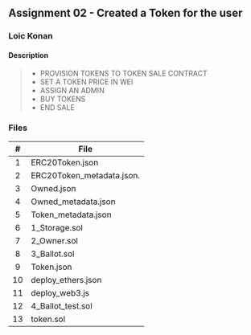 ## Assignment 02 - Created a Token for the user

### Loic Konan

#### Description

> - PROVISION TOKENS TO TOKEN SALE CONTRACT
> - SET A TOKEN PRICE IN WEI
> - ASSIGN AN ADMIN
> - BUY TOKENS
> - END SALE

### Files

|   #   | File                      |
| :---: | ------------------------- |
|   1   | ERC20Token.json           |
|   2   | ERC20Token_metadata.json. |
|   3   | Owned.json                |
|   4   | Owned_metadata.json       |
|   5   | Token_metadata.json       |
|   6   | 1_Storage.sol             |
|   7   | 2_Owner.sol               |
|   8   | 3_Ballot.sol              |
|   9   | Token.json                |
|  10   | deploy_ethers.json        |
|  11   | deploy_web3.js            |
|  12   | 4_Ballot_test.sol         |
|  13   | token.sol                 |